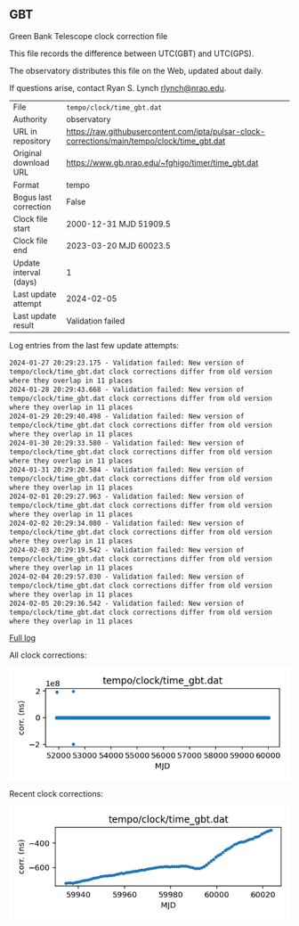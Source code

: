 
## GBT

Green Bank Telescope clock correction file

This file records the difference between UTC(GBT) and UTC(GPS).

The observatory distributes this file on the Web, updated about daily.

If questions arise, contact Ryan S. Lynch <rlynch@nrao.edu>.

|     |     |
|:--- |:--- |
| File | `tempo/clock/time_gbt.dat` |
| Authority | observatory |
| URL in repository | <https://raw.githubusercontent.com/ipta/pulsar-clock-corrections/main/tempo/clock/time_gbt.dat> |
| Original download URL | <https://www.gb.nrao.edu/~fghigo/timer/time_gbt.dat> |
| Format | tempo |
| Bogus last correction | False |
| Clock file start | 2000-12-31 MJD 51909.5 |
| Clock file end | 2023-03-20 MJD 60023.5 |
| Update interval (days) | 1 |
| Last update attempt | 2024-02-05 |
| Last update result | Validation failed |

Log entries from the last few update attempts:
```
2024-01-27 20:29:23.175 - Validation failed: New version of tempo/clock/time_gbt.dat clock corrections differ from old version where they overlap in 11 places
2024-01-28 20:29:43.668 - Validation failed: New version of tempo/clock/time_gbt.dat clock corrections differ from old version where they overlap in 11 places
2024-01-29 20:29:40.498 - Validation failed: New version of tempo/clock/time_gbt.dat clock corrections differ from old version where they overlap in 11 places
2024-01-30 20:29:33.580 - Validation failed: New version of tempo/clock/time_gbt.dat clock corrections differ from old version where they overlap in 11 places
2024-01-31 20:29:20.584 - Validation failed: New version of tempo/clock/time_gbt.dat clock corrections differ from old version where they overlap in 11 places
2024-02-01 20:29:27.963 - Validation failed: New version of tempo/clock/time_gbt.dat clock corrections differ from old version where they overlap in 11 places
2024-02-02 20:29:34.080 - Validation failed: New version of tempo/clock/time_gbt.dat clock corrections differ from old version where they overlap in 11 places
2024-02-03 20:29:19.542 - Validation failed: New version of tempo/clock/time_gbt.dat clock corrections differ from old version where they overlap in 11 places
2024-02-04 20:29:57.030 - Validation failed: New version of tempo/clock/time_gbt.dat clock corrections differ from old version where they overlap in 11 places
2024-02-05 20:29:36.542 - Validation failed: New version of tempo/clock/time_gbt.dat clock corrections differ from old version where they overlap in 11 places
```
[Full log](https://raw.githubusercontent.com/ipta/pulsar-clock-corrections/main/log/tempo/clock/time_gbt.dat.log)


All clock corrections:

![plot of all clock corrections](time_gbt.dat.png "All corrections")

Recent clock corrections:

![plot of recent clock corrections](time_gbt.dat.short.png "Recent corrections")

